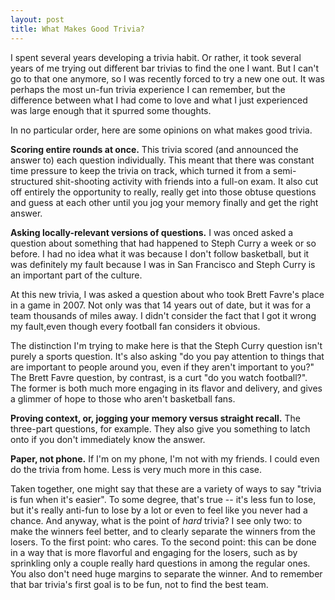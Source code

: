 ```yaml
---
layout: post
title: What Makes Good Trivia?
---
```


I spent several years developing a trivia habit. Or rather, it took several years of me trying out different bar trivias to find the one I want. But I can't go to that one anymore, so I was recently forced to try a new one out. It was perhaps the most un-fun trivia experience I can remember, but the difference between what I had come to love and what I just experienced was large enough that it spurred some thoughts.

In no particular order, here are some opinions on what makes good trivia.

**Scoring entire rounds at once.** This trivia scored (and announced the answer to) each question individually. This meant that there was constant time pressure to keep the trivia on track, which turned it from a semi-structured shit-shooting activity with friends into a full-on exam. It also cut off entirely the opportunity to really, really get into those obtuse questions and guess at each other until you jog your memory finally and get the right answer.

**Asking locally-relevant versions of questions.** I was onced asked a question about something that had happened to Steph Curry a week or so before. I had no idea what it was because I don't follow basketball, but it was definitely my fault because I was in San Francisco and Steph Curry is an important part of the culture.

At this new trivia, I was asked a question about who took Brett Favre's place in a game in 2007. Not only was that 14 years out of date, but it was for a team thousands of miles away. I didn't consider the fact that I got it wrong my fault,even though every football fan considers it obvious.

The distinction I'm trying to make here is that the Steph Curry question isn't purely a sports question. It's also asking "do you pay attention to things that are important to people around you, even if they aren't important to you?" The Brett Favre question, by contrast, is a curt "do you watch football?". The former is both much more engaging in its flavor and delivery, and gives a glimmer of hope to those who aren't basketball fans.

**Proving context, or, jogging your memory versus straight recall.** The three-part questions, for example. They also give you something to latch onto if you don't immediately know the answer.

**Paper, not phone.** If I'm on my phone, I'm not with my friends. I could even do the trivia from home. Less is very much more in this case.

Taken together, one might say that these are a variety of ways to say "trivia is fun when it's easier". To some degree, that's true -- it's less fun to lose, but it's really anti-fun to lose by a lot or even to feel like you never had a chance. And anyway, what is the point of _hard_ trivia? I see only two: to make the winners feel better, and to clearly separate the winners from the losers. To the first point: who cares. To the second point: this can be done in a way that is more flavorful and engaging for the losers, such as by sprinkling only a couple really hard questions in among the regular ones. You also don't need huge margins to separate the winner. And to remember that bar trivia's first goal is to be fun, not to find the best team.
